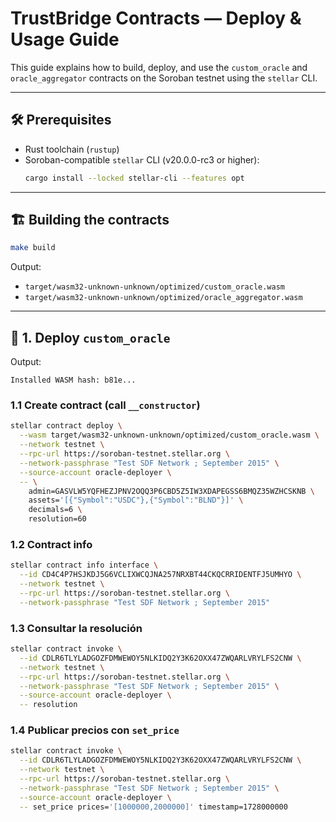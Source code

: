 # TrustBridge Contracts — Deploy & Usage Guide

This guide explains how to build, deploy, and use the `custom_oracle` and `oracle_aggregator` contracts on the Soroban testnet using the `stellar` CLI.

---

## 🛠️ Prerequisites

- Rust toolchain (`rustup`)
- Soroban-compatible `stellar` CLI (v20.0.0-rc3 or higher):
  ```bash
  cargo install --locked stellar-cli --features opt
  ```

---

## 🏗️ Building the contracts

```bash
make build
```

Output:

- `target/wasm32-unknown-unknown/optimized/custom_oracle.wasm`
- `target/wasm32-unknown-unknown/optimized/oracle_aggregator.wasm`

---

## 🚀 1. Deploy `custom_oracle`

Output:

```
Installed WASM hash: b81e...
```

### 1.1 Create contract (call `__constructor`)

```bash
stellar contract deploy \
  --wasm target/wasm32-unknown-unknown/optimized/custom_oracle.wasm \
  --network testnet \
  --rpc-url https://soroban-testnet.stellar.org \
  --network-passphrase "Test SDF Network ; September 2015" \
  --source-account oracle-deployer \
  -- \
    admin=GASVLW5YQFHEZJPNV2OQQ3P6CBD5Z5IW3XDAPEGSS6BMQZ35WZHCSKNB \
    assets='[{"Symbol":"USDC"},{"Symbol":"BLND"}]' \
    decimals=6 \
    resolution=60
```

### 1.2 Contract info

```bash
stellar contract info interface \
  --id CD4C4P7HSJKDJ5G6VCLIXWCQJNA257NRXBT44CKQCRRIDENTFJ5UMHYO \
  --network testnet \
  --rpc-url https://soroban-testnet.stellar.org \
  --network-passphrase "Test SDF Network ; September 2015"
```

### 1.3 Consultar la resolución

```bash
stellar contract invoke \
  --id CDLR6TLYLADGOZFDMWEWOY5NLKIDQ2Y3K62OXX47ZWQARLVRYLFS2CNW \
  --network testnet \
  --rpc-url https://soroban-testnet.stellar.org \
  --network-passphrase "Test SDF Network ; September 2015" \
  --source-account oracle-deployer \
  -- resolution
```

### 1.4 Publicar precios con `set_price`

```bash
stellar contract invoke \
  --id CDLR6TLYLADGOZFDMWEWOY5NLKIDQ2Y3K62OXX47ZWQARLVRYLFS2CNW \
  --network testnet \
  --rpc-url https://soroban-testnet.stellar.org \
  --network-passphrase "Test SDF Network ; September 2015" \
  --source-account oracle-deployer \
  -- set_price prices='[1000000,2000000]' timestamp=1728000000
```
